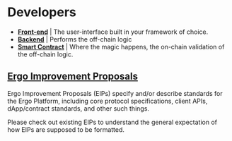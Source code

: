 # Developers


- [**Front-end**](stack/front-end/) | The user-interface built in your framework of choice.
- [**Backend**](stack/back-end) | Performs the off-chain logic
- [**Smart Contract**](#ergoscript) | Where the magic happens, the on-chain validation of the off-chain logic.

## [Ergo Improvement Proposals](https://github.com/ergoplatform/eips)

Ergo Improvement Proposals (EIPs) specify and/or describe standards for the Ergo Platform, including core protocol specifications, client APIs, dApp/contract standards, and other such things.

Please check out existing EIPs to understand the general expectation of how EIPs are supposed to be formatted.

